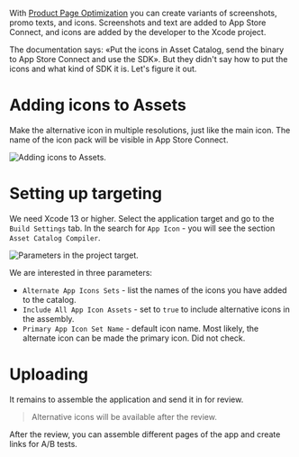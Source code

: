 With [Product Page Optimization](https://developer.apple.com/app-store/product-page-optimization/) you can create variants of screenshots, promo texts, and icons. Screenshots and text are added to App Store Connect, and icons are added by the developer to the Xcode project.

The documentation says: «Put the icons in Asset Catalog, send the binary to App Store Connect and use the SDK». But they didn't say how to put the icons and what kind of SDK it is. Let's figure it out.

# Adding icons to Assets

Make the alternative icon in multiple resolutions, just like the main icon. The name of the icon pack will be visible in App Store Connect.

![Adding icons to Assets.](https://cdn.sparrowcode.io/tutorials/product-page-optimization-alternative-icons/adding-icons-to-assets.png)

# Setting up targeting

We need Xcode 13 or higher. Select the application target and go to the `Build Settings` tab. In the search for `App Icon` - you will see the section `Asset Catalog Compiler`.

![Parameters in the project target.](https://cdn.sparrowcode.io/tutorials/product-page-optimization-alternative-icons/adding-settings-to-target.png)

We are interested in three parameters:

- `Alternate App Icons Sets` - list the names of the icons you have added to the catalog.
- `Include All App Icon Assets` - set to `true` to include alternative icons in the assembly.
- `Primary App Icon Set Name` - default icon name. Most likely, the alternate icon can be made the primary icon. Did not check.

# Uploading

It remains to assemble the application and send it in for review.

> Alternative icons will be available after the review.

After the review, you can assemble different pages of the app and create links for A/B tests.
